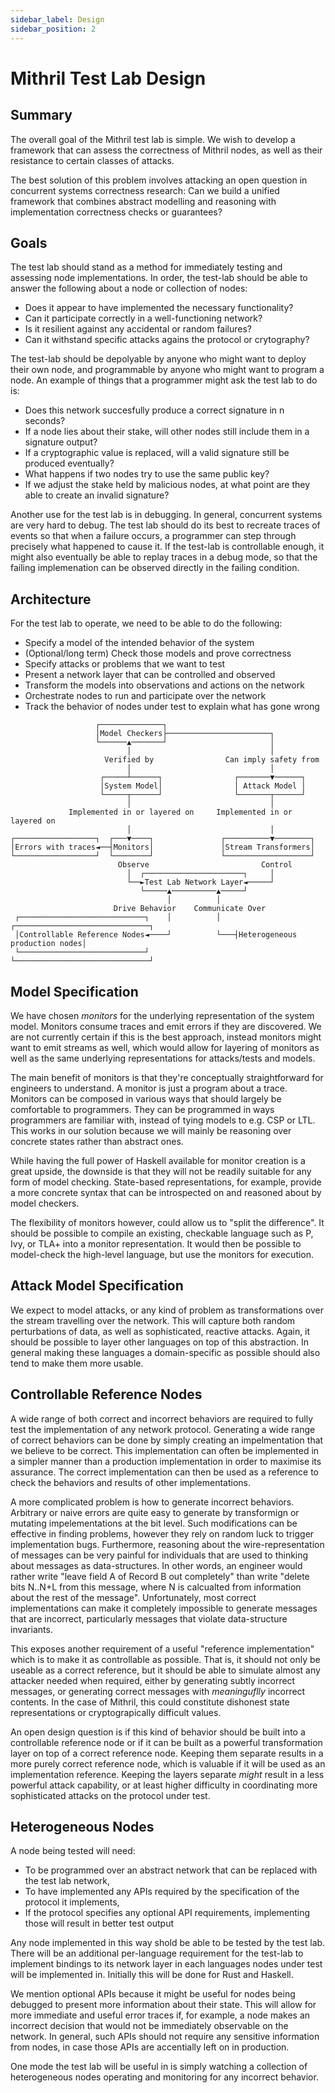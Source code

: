```yaml
---
sidebar_label: Design
sidebar_position: 2
---
```


# Mithril Test Lab Design

## Summary

The overall goal of the Mithril test lab is simple. We wish to develop a framework that can assess the correctness of
Mithril nodes, as well as their resistance to certain classes of attacks.

The best solution of this problem involves attacking an open question in concurrent systems correctness research: Can we
build a unified framework that combines abstract modelling and reasoning with implementation correctness checks or
guarantees?

## Goals

The test lab should stand as a method for immediately testing and assessing node implementations. In order, the test-lab
should be able to answer the following about a node or collection of nodes:

- Does it appear to have implemented the necessary functionality?
- Can it participate correctly in a well-functioning network?
- Is it resilient against any accidental or random failures?
- Can it withstand specific attacks agains the protocol or crytography?

The test-lab should be depolyable by anyone who might want to deploy their own node, and programmable by anyone who
might want to program a node. An example of things that a programmer might ask the test lab to do is:

- Does this network succesfully produce a correct signature in n seconds?
- If a node lies about their stake, will other nodes still include them in a signature output?
- If a cryptographic value is replaced, will a valid signature still be produced eventually?
- What happens if two nodes try to use the same public key?
- If we adjust the stake held by malicious nodes, at what point are they able to create an invalid signature?

Another use for the test lab is in debugging. In general, concurrent systems are very hard to debug. The test lab should
do its best to recreate traces of events so that when a failure occurs, a programmer can step through precisely what
happened to cause it. If the test-lab is controllable enough, it might also eventually be able to replay traces in a
debug mode, so that the failing implemenation can be observed directly in the failing condition.

## Architecture

For the test lab to operate, we need to be able to do the following:

- Specify a model of the intended behavior of the system
- (Optional/long term) Check those models and prove correctness
- Specify attacks or problems that we want to test
- Present a network layer that can be controlled and observed
- Transform the models into observations and actions on the network
- Orchestrate nodes to run and participate over the network
- Track the behavior of nodes under test to explain what has gone wrong

```
                   ┌──────────────┐
                   │Model Checkers├───────────────────────┐
                   └──────▲───────┘                       │
                          │                               │
                     Verified by                Can imply safety from
                          │                               │
                    ┌─────┴──────┐                ┌───────▼──────┐
                    │System Model│                │ Attack Model │
                    └─────┬──────┘                └───────┬──────┘
                          │                               │
             Implemented in or layered on     Implemented in or layered on
                          │                               │
┌──────────────────┐  ┌───▼────┐               ┌──────────▼────────┐
│Errors with traces◄──┤Monitors│               │Stream Transformers│
└──────────────────┘  └────────┘               └───────────────────┘
                        Observe                         Control
                          │  ┌──────────────────────┐     │
                          └──►Test Lab Network Layer◄─────┘
                             └─────▲──────────▲─────┘
                                   │          │
                       Drive Behavior    Communicate Over
 ┌────────────────────────────┐    │          │   ┌──────────────────────────────┐
 │Controllable Reference Nodes◄────┘          └───┤Heterogeneous production nodes│
 └────────────────────────────┘                   └──────────────────────────────┘
```

## Model Specification

We have chosen _monitors_ for the underlying representation of the system model. Monitors consume traces and emit errors
if they are discovered. We are not currently certain if this is the best approach, instead monitors might want to emit
streams as well, which would allow for layering of monitors as well as the same underlying representations for
attacks/tests and models.

The main benefit of monitors is that they're conceptually straightforward for engineers to understand. A monitor is just
a program about a trace. Monitors can be composed in various ways that should largely be comfortable to programmers.
They can be programmed in ways programmers are familiar with, instead of tying models to e.g. CSP or LTL. This works in
our solution because we will mainly be reasoning over concrete states rather than abstract ones.

While having the full power of Haskell available for monitor creation is a great upside, the downside is that they will
not be readily suitable for any form of model checking. State-based representations, for example, provide a more
concrete syntax that can be introspected on and reasoned about by model checkers.

The flexibility of monitors however, could allow us to "split the difference". It should be possible to compile an
existing, checkable language such as P, Ivy, or TLA+ into a monitor representation. It would then be possible to
model-check the high-level language, but use the monitors for execution.

## Attack Model Specification

We expect to model attacks, or any kind of problem as transformations over the stream travelling over the network. This
will capture both random perturbations of data, as well as sophisticated, reactive attacks. Again, it should be possible
to layer other languages on top of this abstraction. In general making these languages a domain-specific as possible
should also tend to make them more usable.

## Controllable Reference Nodes

A wide range of both correct and incorrect behaviors are required to fully test the implementation of any network
protocol. Generating a wide range of correct behaviors can be done by simply creating an impelmentation that we believe
to be correct. This implementation can often be implemented in a simpler manner than a production implementation in
order to maximise its assurance. The correct implementation can then be used as a reference to check the behaviors and
results of other implementations.

A more complicated problem is how to generate incorrect behaviors. Arbitrary or naive errors are quite easy to generate
by transformign or mutating impelementations at the bit level. Such modifications can be effective in finding problems,
however they rely on random luck to trigger implementation bugs. Furthermore, reasoning about the wire-representation of
messages can be very painful for individuals that are used to thinking about messages as data-structures. In other
words, an engineer would rather write "leave field A of Record B out completely" than write "delete bits N..N+L from
this message, where N is calcualted from information about the rest of the message". Unfortunately, most correct
implementations can make it completely impossible to generate messages that are incorrect, particularly messages that
violate data-structure invariants.

This exposes another requirement of a useful "reference implementation" which is to make it as controllable as possible.
That is, it should not only be useable as a correct reference, but it should be able to simulate almost any attacker
needed when required, either by generating subtly incorrect messages, or generating correct messages with *meaninguflly*
incorrect contents. In the case of Mithril, this could constitute dishonest state representations or cryptograpically
difficult values.

An open design question is if this kind of behavior should be built into a controllable reference node or if it can be
built as a powerful transformation layer on top of a correct reference node. Keeping them separate results in a more
purely correct reference node, which is valuable if it will be used as an implementation reference. Keeping the layers
separate *might* result in a less powerful attack capability, or at least higher difficulty in coordinating more
sophisticated attacks on the protocol under test.

## Heterogeneous Nodes

A node being tested will need:

- To be programmed over an abstract network that can be replaced with the test lab network,
- To have implemented any APIs required by the specification of the protocol it implements,
- If the protocol specifies any optional API requirements, implementing those will result in better test output

Any node implemented in this way shold be able to be tested by the test lab. There will be an additional per-language
requirement for the test-lab to implement bindings to its network layer in each languages nodes under test will be
implemented in. Initially this will be done for Rust and Haskell.

We mention optional APIs because it might be useful for nodes being debugged to present more information about their
state. This will allow for more immediate and useful error traces if, for example, a node makes an incorrect decision
that would not be immediately observable on the network. In general, such APIs should not require any sensitive
information from nodes, in case those APIs are accentially left on in production.

One mode the test lab will be useful in is simply watching a collection of heterogeneous nodes operating and monitoring
for any incorrect behavior.
